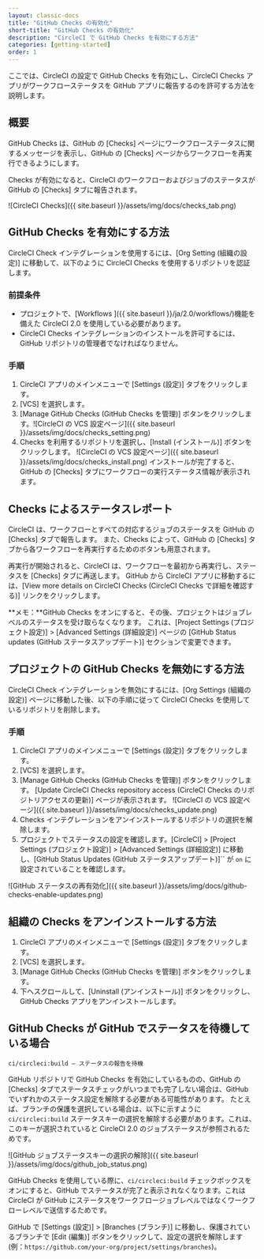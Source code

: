 ```yaml
---
layout: classic-docs
title: "GitHub Checks の有効化"
short-title: "GitHub Checks の有効化"
description: "CircleCI で GitHub Checks を有効にする方法"
categories: [getting-started]
order: 1
---
```


ここでは、CircleCI の設定で GitHub Checks を有効にし、CircleCI Checks アプリがワークフローステータスを GitHub アプリに報告するのを許可する方法を説明します。

## 概要

GitHub Checks は、GitHub の [Checks] ページにワークフローステータスに関するメッセージを表示し、GitHub の [Checks] ページからワークフローを再実行できるようにします。

Checks が有効になると、CircleCI のワークフローおよびジョブのステータスが GitHub の [Checks] タブに報告されます。

![CircleCI Checks]({{ site.baseurl }}/assets/img/docs/checks_tab.png)

## GitHub Checks を有効にする方法

CircleCI Check インテグレーションを使用するには、[Org Setting (組織の設定)] に移動して、以下のように CircleCI Checks を使用するリポジトリを認証します。

### 前提条件

- プロジェクトで、[Workflows ]({{ site.baseurl }}/ja/2.0/workflows/)機能を備えた CircleCI 2.0 を使用している必要があります。
- CircleCI Checks インテグレーションのインストールを許可するには、GitHub リポジトリの管理者でなければなりません。

### 手順

1. CircleCI アプリのメインメニューで [Settings (設定)] タブをクリックします。
2. [VCS] を選択します。
3. [Manage GitHub Checks (GitHub Checks を管理)] ボタンをクリックします。![CircleCI の VCS 設定ページ]({{ site.baseurl }}/assets/img/docs/checks_setting.png)
4. Checks を利用するリポジトリを選択し、[Install (インストール)] ボタンをクリックします。 ![CircleCI の VCS 設定ページ]({{ site.baseurl }}/assets/img/docs/checks_install.png)
    インストールが完了すると、GitHub の [Checks] タブにワークフローの実行ステータス情報が表示されます。

## Checks によるステータスレポート

CircleCI は、ワークフローとすべての対応するジョブのステータスを GitHub の [Checks] タブで報告します。 また、Checks によって、GitHub の [Checks] タブから各ワークフローを再実行するためのボタンも用意されます。

再実行が開始されると、CircleCI は、ワークフローを最初から再実行し、ステータスを [Checks] タブに再送します。 GitHub から CircleCI アプリに移動するには、[View more details on CircleCI Checks (CircleCI Checks で詳細を確認する)] リンクをクリックします。

**メモ：**GitHub Checks をオンにすると、その後、プロジェクトはジョブレベルのステータスを受け取らなくなります。 これは、[Project Settings (プロジェクト設定)] > [Advanced Settings (詳細設定)] ページの [GitHub Status updates (GitHub ステータスアップデート)] セクションで変更できます。

## プロジェクトの GitHub Checks を無効にする方法

CircleCI Check インテグレーションを無効にするには、[Org Settings (組織の設定)] ページに移動した後、以下の手順に従って CircleCI Checks を使用しているリポジトリを削除します。

### 手順

1. CircleCI アプリのメインメニューで [Settings (設定)] タブをクリックします。
2. [VCS] を選択します。
3. [Manage GitHub Checks (GitHub Checks を管理)] ボタンをクリックします。 [Update CircleCI Checks repository access (CircleCI Checks のリポジトリアクセスの更新)] ページが表示されます。 ![CircleCI の VCS 設定ページ]({{ site.baseurl }}/assets/img/docs/checks_update.png)
4. Checks インテグレーションをアンインストールするリポジトリの選択を解除します。
5. プロジェクトでステータスの設定を確認します。[CircleCI] > [Project Settings (プロジェクト設定)] > [Advanced Settings (詳細設定)] に移動し、[GitHub Status Updates (GitHub ステータスアップデート)]`` が `on` に設定されていることを確認します。

![GitHub ステータスの再有効化]({{ site.baseurl }}/assets/img/docs/github-checks-enable-updates.png)

## 組織の Checks をアンインストールする方法

1. CircleCI アプリのメインメニューで [Settings (設定)] タブをクリックします。
2. [VCS] を選択します。
3. [Manage GitHub Checks (GitHub Checks を管理)] ボタンをクリックします。
4. 下へスクロールして、[Uninstall (アンインストール)] ボタンをクリックし、GitHub Checks アプリをアンインストールします。

## GitHub Checks が GitHub でステータスを待機している場合

`ci/circleci:build — ステータスの報告を待機`

GitHub リポジトリで GitHub Checks を有効にしているものの、GitHub の [Checks] タブでステータスチェックがいつまでも完了しない場合は、GitHub でいずれかのステータス設定を解除する必要がある可能性があります。 たとえば、ブランチの保護を選択している場合は、以下に示すように `ci/circleci:build` ステータスキーの選択を解除する必要があります。これは、このキーが選択されていると CircleCI 2.0 のジョブステータスが参照されるためです。

![GitHub ジョブステータスキーの選択の解除]({{ site.baseurl }}/assets/img/docs/github_job_status.png)

GitHub Checks を使用している際に、`ci/circleci:build` チェックボックスをオンにすると、GitHub でステータスが完了と表示されなくなります。これは CircleCI が GitHub にステータスをワークフロージョブレベルではなくワークフローレベルで送信するためです。

GitHub で [Settings (設定)] > [Branches (ブランチ)] に移動し、保護されているブランチで [Edit (編集)] ボタンをクリックして、設定の選択を解除します (例：`https://github.com/your-org/project/settings/branches`)。
